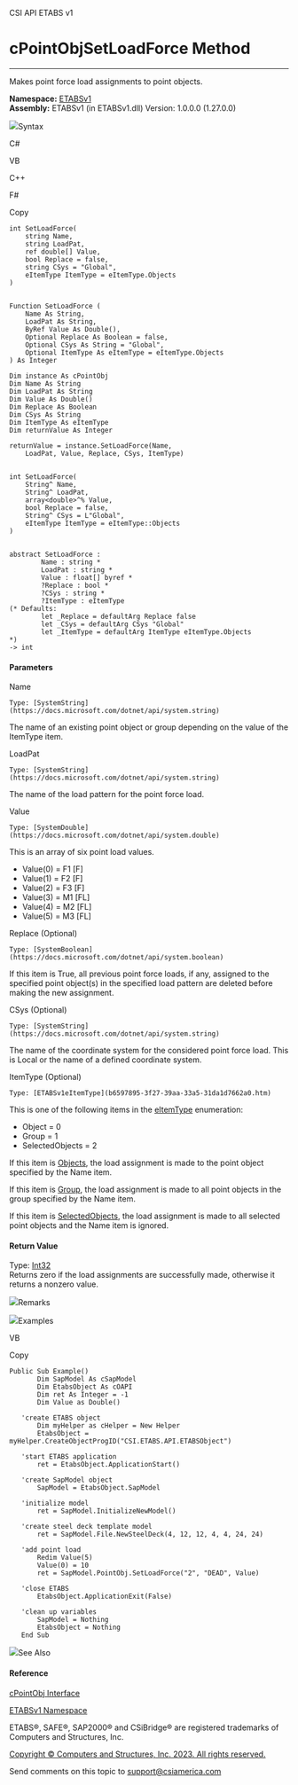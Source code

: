 ﻿

CSI API ETABS v1

# cPointObjSetLoadForce Method  
  
---  
  
Makes point force load assignments to point objects.

**Namespace:** [ETABSv1](2780f1b8-2033-5289-2298-1cdb2a7508d9.htm)  
**Assembly:** ETABSv1 (in ETABSv1.dll) Version: 1.0.0.0 (1.27.0.0)

![](../icons/SectionExpanded.png)Syntax

C#

VB

C++

F#

Copy

    
    
    int SetLoadForce(
    	string Name,
    	string LoadPat,
    	ref double[] Value,
    	bool Replace = false,
    	string CSys = "Global",
    	eItemType ItemType = eItemType.Objects
    )
    
    
    Function SetLoadForce ( 
    	Name As String,
    	LoadPat As String,
    	ByRef Value As Double(),
    	Optional Replace As Boolean = false,
    	Optional CSys As String = "Global",
    	Optional ItemType As eItemType = eItemType.Objects
    ) As Integer
    
    Dim instance As cPointObj
    Dim Name As String
    Dim LoadPat As String
    Dim Value As Double()
    Dim Replace As Boolean
    Dim CSys As String
    Dim ItemType As eItemType
    Dim returnValue As Integer
    
    returnValue = instance.SetLoadForce(Name, 
    	LoadPat, Value, Replace, CSys, ItemType)
    
    
    int SetLoadForce(
    	String^ Name, 
    	String^ LoadPat, 
    	array<double>^% Value, 
    	bool Replace = false, 
    	String^ CSys = L"Global", 
    	eItemType ItemType = eItemType::Objects
    )
    
    
    abstract SetLoadForce : 
            Name : string * 
            LoadPat : string * 
            Value : float[] byref * 
            ?Replace : bool * 
            ?CSys : string * 
            ?ItemType : eItemType 
    (* Defaults:
            let _Replace = defaultArg Replace false
            let _CSys = defaultArg CSys "Global"
            let _ItemType = defaultArg ItemType eItemType.Objects
    *)
    -> int 
    

#### Parameters

Name

    Type: [SystemString](https://docs.microsoft.com/dotnet/api/system.string)  
The name of an existing point object or group depending on the value of the
ItemType item.

LoadPat

    Type: [SystemString](https://docs.microsoft.com/dotnet/api/system.string)  
The name of the load pattern for the point force load.

Value

    Type: [SystemDouble](https://docs.microsoft.com/dotnet/api/system.double)  
This is an array of six point load values.

  * Value(0) = F1 [F]
  * Value(1) = F2 [F]
  * Value(2) = F3 [F]
  * Value(3) = M1 [FL]
  * Value(4) = M2 [FL]
  * Value(5) = M3 [FL]

Replace (Optional)

    Type: [SystemBoolean](https://docs.microsoft.com/dotnet/api/system.boolean)  
If this item is True, all previous point force loads, if any, assigned to the
specified point object(s) in the specified load pattern are deleted before
making the new assignment.

CSys (Optional)

    Type: [SystemString](https://docs.microsoft.com/dotnet/api/system.string)  
The name of the coordinate system for the considered point force load. This is
Local or the name of a defined coordinate system.

ItemType (Optional)

    Type: [ETABSv1eItemType](b6597895-3f27-39aa-33a5-31da1d7662a0.htm)  
This is one of the following items in the
[eItemType](b6597895-3f27-39aa-33a5-31da1d7662a0.htm) enumeration:

  * Object = 0
  * Group = 1
  * SelectedObjects = 2

If this item is [Objects](b6597895-3f27-39aa-33a5-31da1d7662a0.htm), the load
assignment is made to the point object specified by the Name item.

If this item is [Group](b6597895-3f27-39aa-33a5-31da1d7662a0.htm), the load
assignment is made to all point objects in the group specified by the Name
item.

If this item is [SelectedObjects](b6597895-3f27-39aa-33a5-31da1d7662a0.htm),
the load assignment is made to all selected point objects and the Name item is
ignored.

#### Return Value

Type: [Int32](https://docs.microsoft.com/dotnet/api/system.int32)  
Returns zero if the load assignments are successfully made, otherwise it
returns a nonzero value.

![](../icons/SectionExpanded.png)Remarks

![](../icons/SectionExpanded.png)Examples

VB

Copy

    
    
    Public Sub Example()
           Dim SapModel As cSapModel
           Dim EtabsObject As cOAPI
           Dim ret As Integer = -1
           Dim Value as Double()
    
       'create ETABS object
           Dim myHelper as cHelper = New Helper
           EtabsObject = myHelper.CreateObjectProgID("CSI.ETABS.API.ETABSObject")
    
       'start ETABS application
           ret = EtabsObject.ApplicationStart()
    
       'create SapModel object
           SapModel = EtabsObject.SapModel
    
       'initialize model
           ret = SapModel.InitializeNewModel()
    
       'create steel deck template model
           ret = SapModel.File.NewSteelDeck(4, 12, 12, 4, 4, 24, 24)
    
       'add point load
           Redim Value(5)
           Value(0) = 10
           ret = SapModel.PointObj.SetLoadForce("2", "DEAD", Value)
    
       'close ETABS
           EtabsObject.ApplicationExit(False)
    
       'clean up variables
           SapModel = Nothing
           EtabsObject = Nothing
       End Sub

![](../icons/SectionExpanded.png)See Also

#### Reference

[cPointObj Interface](07661691-ffa8-f77b-7580-1973c7be1978.htm)

[ETABSv1 Namespace](2780f1b8-2033-5289-2298-1cdb2a7508d9.htm)

ETABS®, SAFE®, SAP2000® and CSiBridge® are registered trademarks of Computers
and Structures, Inc.  

[Copyright © Computers and Structures, Inc. 2023. All rights
reserved.](http://www.csiamerica.com)

Send comments on this topic to
[support@csiamerica.com](mailto:support%40csiamerica.com?Subject=CSI%20API%20ETABS%20v1)

